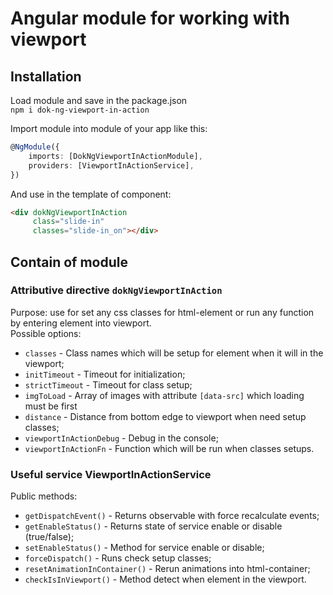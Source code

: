# Angular module for working with viewport

## Installation

Load module and save in the package.json  
`npm i dok-ng-viewport-in-action`

Import module into module of your app like this:
```ts
@NgModule({
    imports: [DokNgViewportInActionModule],
    providers: [ViewportInActionService],
})
```

And use in the template of component:
```html
<div dokNgViewportInAction
     class="slide-in"
     classes="slide-in_on"></div>
```

## Contain of module

### Attributive directive `dokNgViewportInAction`

Purpose: use for set any css classes for html-element or run any function by entering element into viewport.  
Possible options:
- `classes` - Class names which will be setup for element when it will in the viewport;
- `initTimeout` - Timeout for initialization;
- `strictTimeout` - Timeout for class setup;
- `imgToLoad` - Array of images with attribute `[data-src]` which loading must be first
- `distance` - Distance from bottom edge to viewport when need setup classes;
- `viewportInActionDebug` - Debug in the console;
- `viewportInActionFn` - Function which will be run when classes setups.

### Useful service ViewportInActionService

Public methods:
- `getDispatchEvent()` - Returns observable with force recalculate events;
- `getEnableStatus()` - Returns state of service enable or disable (true/false);
- `setEnableStatus()` - Method for service enable or disable;
- `forceDispatch()` - Runs check setup classes;
- `resetAnimationInContainer()` - Rerun animations into html-container;
- `checkIsInViewport()` - Method detect when element in the viewport.
